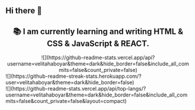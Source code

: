 ## Hi there 👋

<h2 align="center">📚 I am currently learning and writing HTML & CSS & JavaScript & REACT.</h2>

<div align="center">
![](https://github-readme-stats.vercel.app/api?username=velitahaboyar&theme=dark&hide_border=false&include_all_commits=false&count_private=false)<br/>
  </div>
![](https://github-readme-streak-stats.herokuapp.com/?user=velitahaboyar&theme=dark&hide_border=false)<br/>
![](https://github-readme-stats.vercel.app/api/top-langs/?username=velitahaboyar&theme=dark&hide_border=false&include_all_commits=false&count_private=false&layout=compact)

